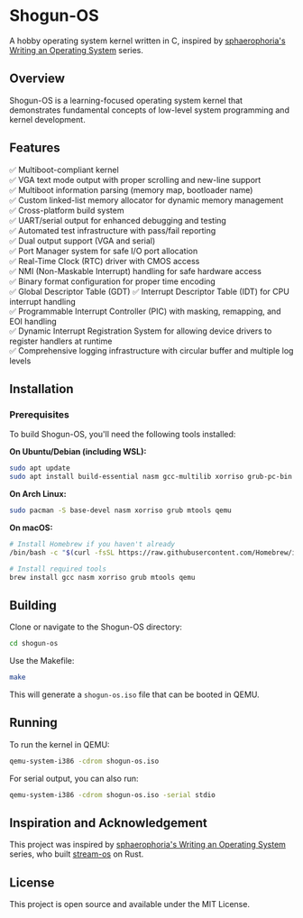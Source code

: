 # Shogun-OS

A hobby operating system kernel written in C, inspired by [sphaerophoria's Writing an Operating System](https://www.youtube.com/playlist?list=PL980gcR1LE3LBuWuSv2CL28HsfnpC4Qf7) series.

## Overview

Shogun-OS is a learning-focused operating system kernel that demonstrates fundamental concepts of low-level system programming and kernel development.

## Features

✅ Multiboot-compliant kernel  
✅ VGA text mode output with proper scrolling and new-line support  
✅ Multiboot information parsing (memory map, bootloader name)  
✅ Custom linked-list memory allocator for dynamic memory management  
✅ Cross-platform build system  
✅ UART/serial output for enhanced debugging and testing  
✅ Automated test infrastructure with pass/fail reporting  
✅ Dual output support (VGA and serial)  
✅ Port Manager system for safe I/O port allocation  
✅ Real-Time Clock (RTC) driver with CMOS access  
✅ NMI (Non-Maskable Interrupt) handling for safe hardware access  
✅ Binary format configuration for proper time encoding  
✅ Global Descriptor Table (GDT)
✅ Interrupt Descriptor Table (IDT) for CPU interrupt handling  
✅ Programmable Interrupt Controller (PIC) with masking, remapping, and EOI handling  
✅ Dynamic Interrupt Registration System for allowing device drivers to register handlers at runtime  
✅ Comprehensive logging infrastructure with circular buffer and multiple log levels

## Installation

### Prerequisites

To build Shogun-OS, you'll need the following tools installed:

**On Ubuntu/Debian (including WSL):**

```bash
sudo apt update
sudo apt install build-essential nasm gcc-multilib xorriso grub-pc-bin mtools qemu-system-x86
```

**On Arch Linux:**

```bash
sudo pacman -S base-devel nasm xorriso grub mtools qemu
```

**On macOS:**

```bash
# Install Homebrew if you haven't already
/bin/bash -c "$(curl -fsSL https://raw.githubusercontent.com/Homebrew/install/HEAD/install.sh)"

# Install required tools
brew install gcc nasm xorriso grub mtools qemu
```

## Building

Clone or navigate to the Shogun-OS directory:

```bash
cd shogun-os
```

Use the Makefile:

```bash
make
```

This will generate a `shogun-os.iso` file that can be booted in QEMU.

## Running

To run the kernel in QEMU:

```bash
qemu-system-i386 -cdrom shogun-os.iso
```

For serial output, you can also run:

```bash
qemu-system-i386 -cdrom shogun-os.iso -serial stdio
```

## Inspiration and Acknowledgement

This project was inspired by [sphaerophoria's Writing an Operating System](https://www.youtube.com/playlist?list=PL980gcR1LE3LBuWuSv2CL28HsfnpC4Qf7) series, who built [stream-os](https://github.com/sphaerophoria/stream-os) on Rust.

## License

This project is open source and available under the MIT License.
